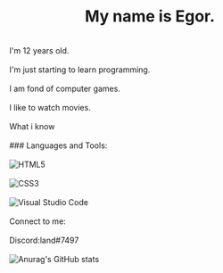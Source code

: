 <H1 align = "center">My name is Egor.</H1>
<BR>I'm 12 years old.</BR>
<BR>I'm just starting to learn programming.</BR>
<BR>I am fond of computer games.</BR>
<BR>I like to watch movies.</BR>
<BR>What i know</BR>
<BR>### Languages and Tools:</BR>
<BR><img src="https://img.shields.io/badge/html5-%23E34F26.svg?style=for-the-badge&logo=html5&logoColor=white" alt="HTML5"></BR>
<BR><img src="https://img.shields.io/badge/css3-%231572B6.svg?style=for-the-badge&logo=css3&logoColor=white" alt="CSS3"></BR>
<BR><img src="https://img.shields.io/badge/Visual%20Studio%20Code-0078d7.svg?style=for-the-badge&logo=visual-studio-code&logoColor=white" alt="Visual Studio Code"></BR>
<BR>Connect to me:</BR>
<BR>Discord:land#7497</BR>
<BR><img src="https://github-readme-stats.vercel.app/api?username=landwhereranner&show_icons=true" alt="Anurag's GitHub stats"></BR>
